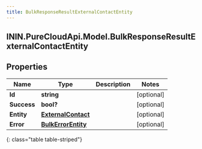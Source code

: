 ```yaml
---
title: BulkResponseResultExternalContactEntity
---
```

## ININ.PureCloudApi.Model.BulkResponseResultExternalContactEntity

## Properties

|Name | Type | Description | Notes|
|------------ | ------------- | ------------- | -------------|
| **Id** | **string** |  | [optional] |
| **Success** | **bool?** |  | [optional] |
| **Entity** | [**ExternalContact**](ExternalContact.html) |  | [optional] |
| **Error** | [**BulkErrorEntity**](BulkErrorEntity.html) |  | [optional] |
{: class="table table-striped"}


